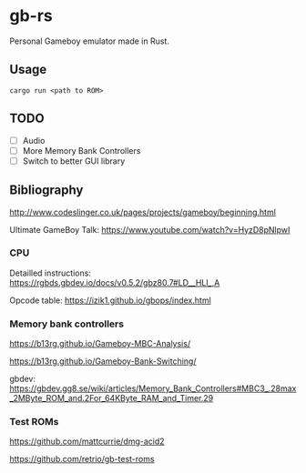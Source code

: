 # gb-rs

Personal Gameboy emulator made in Rust.

## Usage

```
cargo run <path to ROM>
```

## TODO

- [ ] Audio
- [ ] More Memory Bank Controllers
- [ ] Switch to better GUI library

## Bibliography

http://www.codeslinger.co.uk/pages/projects/gameboy/beginning.html

Ultimate GameBoy Talk: https://www.youtube.com/watch?v=HyzD8pNlpwI

### CPU

Detailled instructions: https://rgbds.gbdev.io/docs/v0.5.2/gbz80.7#LD__HLI_,A

Opcode table: https://izik1.github.io/gbops/index.html

### Memory bank controllers

https://b13rg.github.io/Gameboy-MBC-Analysis/

https://b13rg.github.io/Gameboy-Bank-Switching/

gbdev: https://gbdev.gg8.se/wiki/articles/Memory_Bank_Controllers#MBC3_.28max_2MByte_ROM_and.2For_64KByte_RAM_and_Timer.29

### Test ROMs

https://github.com/mattcurrie/dmg-acid2

https://github.com/retrio/gb-test-roms
